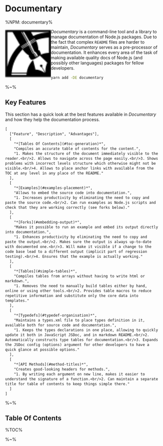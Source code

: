 Documentary
===

%NPM: documentary%

<a href="https://github.com/artdecocode/documentary"><img src="images/LOGO.svg" width="150" align="left"></a>

_Documentary_ is a command-line tool and a library to manage documentation of Node.js packages. Due to the fact that complex `README` files are harder to maintain, _Documentary_ serves as a pre-processor of documentation. It enhances every area of the task of making available quality docs of Node.js (and possibly other languages) packages for fellow developers.

```sh
yarn add -DE documentary
```

%~%

## Key Features

This section has a quick look at the best features available in _Documentary_ and how they help the documentation process.

```table
[
  ["Feature", "Description", "Advantages"],
  [
    "*[Tables Of Contents](#toc-generation)*",
    "Compiles an accurate table of contents for the content.",
    "1. Makes the structure of the document immediately visible to the reader.<br/>2. Allows to navigate across the page easily.<br/>3. Shows problems with incorrect levels structure which otherwise might not be visible.<br/>4. Allows to place anchor links with available from the TOC at any level in any place of the README."
  ],
  [
    "*[Examples](#examples-placement)*",
    "Allows to embed the source code into documentation.",
    "1. Increases productivity by eliminating the need to copy and paste the source code.<br/>2. Can run examples as Node.js scripts and check that they are working correctly (see forks below)."
  ],
  [
    "*[Forks](#embedding-output)*",
    "Makes it possible to run an example and embed its output directly into documentation.",
    "1. Enhances productivity by eliminating the need to copy and paste the output.<br/>2. Makes sure the output is always up-to-date with documented one.<br/>3. Will make it visible if a change to the code base lead to a different output (implicit part of regression testing).<br/>4. Ensures that the example is actually working."
  ],
  [
    "*[Tables](#simple-tables)*",
    "Compiles tables from arrays without having to write html or markdown.",
    "1. Removes the need to manually build tables either by hand, online or using other tools.<br/>2. Provides table macros to reduce repetitive information and substitute only the core data into templates."
  ],
  [
    "*[Typedefs](#typedef-organisation)*",
    "Maintains a types.xml file to place types definition in it, available both for source code and documentation.",
    "1. Keeps the types declarations in one place, allowing to quickly update it both in JavaScript JSDoc, and in markdown README.<br/>2. Automatically constructs type tables for documentation.<br/>3. Expands the JSDoc config (options) argument for other developers to have a quick glance at possible options."
  ],
  [
    "*[API Methods](#method-titles)*",
    "Creates good-looking headers for methods.",
    "1. By writing each argument on new line, makes it easier to understand the signature of a function.<br/>2. Can maintain a separate title for table of contents to keep things simple there."
  ]
]
```

%~%

## Table Of Contents

%TOC%

%~%
